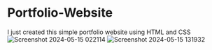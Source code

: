 # Portfolio-Website
I just created this simple portfolio website using HTML and CSS
![Screenshot 2024-05-15 022114](https://github.com/samialahi/Portfolio-Website/assets/169534631/b47f3396-815b-4a95-8f69-d51398b712a2)
![Screenshot 2024-05-15 131932](https://github.com/samialahi/Portfolio-Website/assets/169534631/aa4f9a78-e626-48b1-93e2-16d968e949ea)

